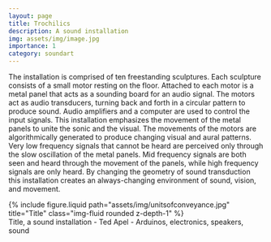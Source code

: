 ```yaml
---
layout: page
title: Trochilics
description: A sound installation 
img: assets/img/image.jpg
importance: 1
category: soundart
---
```


The installation is comprised of ten freestanding sculptures. Each sculpture consists of a small motor resting on the floor. Attached to each motor is a metal panel that acts as a sounding board for an audio signal. The motors act as audio transducers, turning back and forth in a circular pattern to produce sound. Audio amplifiers and a computer are used to control the input signals. This installation emphasizes the movement of the metal panels to unite the sonic and the visual. The movements of the motors are algorithmically generated to produce changing visual and aural patterns. Very low frequency signals that cannot be heard are perceived only through the slow oscillation of the metal panels. Mid frequency signals are both seen and heard through the movement of the panels, while high frequency signals are only heard. By changing the geometry of sound transduction this installation creates an always-changing environment of sound, vision, and movement.



<div class="row">
    <div class="col-sm mt-3 mt-md-0">
        {% include figure.liquid path="assets/img/unitsofconveyance.jpg" title="Title" class="img-fluid rounded z-depth-1" %}
    </div>
</div>
<div class="caption">
    Title, a sound installation - Ted Apel - Arduinos, electronics, speakers, sound

</div>



